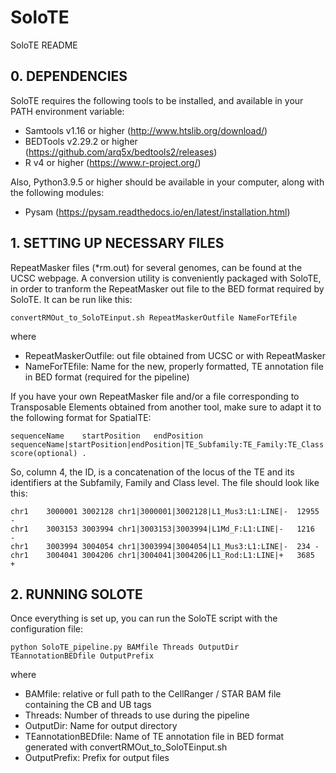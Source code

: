 # SoloTE

SoloTE README

## 0. DEPENDENCIES
SoloTE requires the following tools to be installed, and available in your PATH environment variable:
- Samtools v1.16 or higher (http://www.htslib.org/download/)
- BEDTools v2.29.2 or higher (https://github.com/arq5x/bedtools2/releases)
- R v4 or higher (https://www.r-project.org/)

Also, Python3.9.5 or higher should be available in your computer, along with the following modules:
- Pysam (https://pysam.readthedocs.io/en/latest/installation.html)


## 1. SETTING UP NECESSARY FILES

RepeatMasker files (\*rm.out) for several genomes, can be found at the UCSC webpage. A conversion utility is conveniently packaged with SoloTE, in order to tranform the RepeatMasker out file to the BED format required by SoloTE.
It can be run like this:
```
convertRMOut_to_SoloTEinput.sh RepeatMaskerOutfile NameForTEfile
```
where
- RepeatMaskerOutfile: out file obtained from UCSC or with RepeatMasker
- NameForTEfile: Name for the new, properly formatted, TE annotation file in BED format (required for the pipeline)

If you have your own RepeatMasker file and/or a file corresponding to Transposable Elements obtained from another tool, make sure to adapt it to the following format for SpatialTE:
```
sequenceName	startPosition	endPosition	sequenceName|startPosition|endPosition|TE_Subfamily:TE_Family:TE_Class|strand	score(optional)	.
```

So, column 4, the ID, is a concatenation of the locus of the TE and its identifiers at the Subfamily, Family and Class level. The file should look like this:
```
chr1	3000001	3002128	chr1|3000001|3002128|L1_Mus3:L1:LINE|-	12955	-
chr1	3003153	3003994	chr1|3003153|3003994|L1Md_F:L1:LINE|-	1216	-
chr1	3003994	3004054	chr1|3003994|3004054|L1_Mus3:L1:LINE|-	234	-
chr1	3004041	3004206	chr1|3004041|3004206|L1_Rod:L1:LINE|+	3685	+
```


## 2. RUNNING SOLOTE

Once everything is set up, you can run the SoloTE script with the configuration file:
```
python SoloTE_pipeline.py BAMfile Threads OutputDir TEannotationBEDfile OutputPrefix
```
where
- BAMfile: relative or full path to the CellRanger / STAR BAM file containing the CB and UB tags
- Threads: Number of threads to use during the pipeline 
- OutputDir: Name for output directory
- TEannotationBEDfile: Name of TE annotation file in BED format generated with convertRMOut_to_SoloTEinput.sh
- OutputPrefix: Prefix for output files

